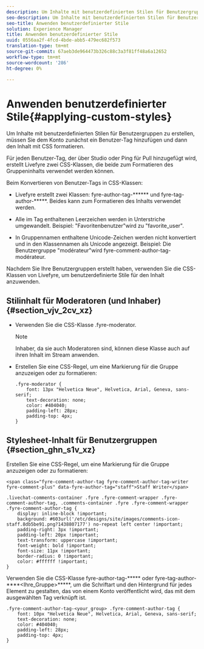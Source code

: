 ```yaml
---
description: Um Inhalte mit benutzerdefinierten Stilen für Benutzergruppen zu erstellen, müssen Sie dem Konto zunächst ein Benutzer-Tag hinzufügen und dann den Inhalt mit CSS formatieren.
seo-description: Um Inhalte mit benutzerdefinierten Stilen für Benutzergruppen zu erstellen, müssen Sie dem Konto zunächst ein Benutzer-Tag hinzufügen und dann den Inhalt mit CSS formatieren.
seo-title: Anwenden benutzerdefinierter Stile
solution: Experience Manager
title: Anwenden benutzerdefinierter Stile
uuid: 0556aa2f-4fcd-4bde-abb5-479ec682f573
translation-type: tm+mt
source-git-commit: 67aeb3de964473b326c88c3a3f81ff48a6a12652
workflow-type: tm+mt
source-wordcount: '286'
ht-degree: 0%

---
```



# Anwenden benutzerdefinierter Stile{#applying-custom-styles}

Um Inhalte mit benutzerdefinierten Stilen für Benutzergruppen zu erstellen, müssen Sie dem Konto zunächst ein Benutzer-Tag hinzufügen und dann den Inhalt mit CSS formatieren.

Für jeden Benutzer-Tag, der über Studio oder Ping für Pull hinzugefügt wird, erstellt Livefyre zwei CSS-Klassen, die beide zum Formatieren des Gruppeninhalts verwendet werden können.

Beim Konvertieren von Benutzer-Tags in CSS-Klassen:

* Livefyre erstellt zwei Klassen: fyre-author-tag-****** und fyre-tag-author-*****. Beides kann zum Formatieren des Inhalts verwendet werden.

* Alle im Tag enthaltenen Leerzeichen werden in Unterstriche umgewandelt. Beispiel: &quot;Favoritenbenutzer&quot;wird zu &quot;favorite_user&quot;.
* In Gruppennamen enthaltene Unicode-Zeichen werden nicht konvertiert und in den Klassennamen als Unicode angezeigt. Beispiel: Die Benutzergruppe &quot;modérateur&quot;wird fyre-comment-author-tag-modérateur.

Nachdem Sie Ihre Benutzergruppen erstellt haben, verwenden Sie die CSS-Klassen von Livefyre, um benutzerdefinierte Stile für den Inhalt anzuwenden.

## Stilinhalt für Moderatoren (und Inhaber) {#section_vjv_2cv_xz}

* Verwenden Sie die CSS-Klasse .fyre-moderator.

   >[!NOTE]
   >
   >Inhaber, da sie auch Moderatoren sind, können diese Klasse auch auf ihren Inhalt im Stream anwenden.

* Erstellen Sie eine CSS-Regel, um eine Markierung für die Gruppe anzuzeigen oder zu formatieren:

   ```
   .fyre-moderator { 
       font: 13px "Helvetica Neue", Helvetica, Arial, Geneva, sans-serif; 
       text-decoration: none; 
       color: #404040; 
       padding-left: 28px; 
       padding-top: 4px; 
   }
   ```

## Stylesheet-Inhalt für Benutzergruppen {#section_ghn_s1v_xz}

Erstellen Sie eine CSS-Regel, um eine Markierung für die Gruppe anzuzeigen oder zu formatieren:

```
<span class="fyre-comment-author-tag fyre-comment-author-tag-writer fyre-comment-plus" data-fyre-author-tag="staff">Staff Writer</span>
```

```
.livechat-comments-container .fyre .fyre-comment-wrapper .fyre-comment-author-tag, .comments-container .fyre .fyre-comment-wrapper .fyre-comment-author-tag { 
    display: inline-block !important; 
    background: #603url('/etc/designs/site/images/comments-icon-staff.8db5be91.png?1438807177') no-repeat left center !important; 
    padding-right: 3px !important; 
    padding-left: 20px !important; 
    text-transform: uppercase !important; 
    font-weight: bold !important; 
    font-size: 11px !important; 
    border-radius: 0 !important; 
    color: #ffffff !important; 
}
```

Verwenden Sie die CSS-Klasse fyre-author-tag-***** oder fyre-tag-author-****&lt;Ihre_Gruppe>*****, um die Schriftart und den Hintergrund für jedes Element zu gestalten, das von einem Konto veröffentlicht wird, das mit dem ausgewählten Tag verknüpft ist.

```
.fyre-comment-author-tag-<your_group> .fyre-comment-author-tag { 
    font: 10px "Helvetica Neue", Helvetica, Arial, Geneva, sans-serif; 
    text-decoration: none; 
    color: #404040; 
    padding-left: 28px; 
    padding-top: 4px; 
}
```

